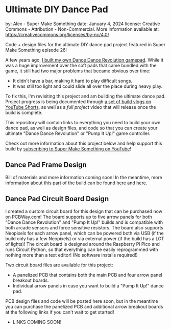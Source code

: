 # Ultimate DIY Dance Pad
by: Alex - Super Make Something
date: January 4, 2024
license: Creative Commons - Attribution - Non-Commercial. More information available at: https://creativecommons.org/licenses/by-nc/4.0/

Code + design files for the ultimate DIY dance pad project featured in Super Make Something episode 26!

A few years ago, [I built my own Dance Dance Revolution gamepad](https://youtu.be/nXjj9IXUaA4?feature=shared). While it was a huge improvement over the soft pads that came bundled with the game, it still had two major problems that became obvious over time:
- It didn't have a bar, making it hard to play difficult songs.
- It was still too light and could slide all over the place during heavy play.

To fix this, I'm revisiting this project and am building the ultimate dance pad. Project progress is being documented through [a set of build vlogs on YouTube Shorts](https://www.youtube.com/watch?v=DoOBpWROi9Q&list=PLZtsEimHCFkJZeqKqxmGUpDML9EhFMFjj), as well as a _full project_ video that will release once the build is complete. 

This repository will contain links to everything you need to build your own dance pad, as well as design files, and code so that you can create your ultimate "Dance Dance Revolution" or "Pump It Up!" game controller.

Check out more information about this project below and help support this build by [subscribing to Super Make Something on YouTube](https://www.youtube.com/supermakesomething?sub_confirmation=1)!

## Dance Pad Frame Design
Bill of materials and more information coming soon!  In the meantime, more information about this part of the build can be found [here](https://www.youtube.com/watch?v=pEakltDodVs&list=PLZtsEimHCFkJZeqKqxmGUpDML9EhFMFjj&index=2) and [here](https://www.youtube.com/watch?v=K_3n6E3e8bk&list=PLZtsEimHCFkJZeqKqxmGUpDML9EhFMFjj&index=5).

## Dance Pad Circuit Board Design
I created a custom circuit board for this design that can be purchased now on PCBWay.com! The board supports up to five arrow panels for both "Dance Dance Revolution" and "Pump It Up!" builds and is compatible with both arcade sensors and force sensitive resistors.  The board also supports Neopixels for each arrow panel, which can be powered both via USB (if the build only has a few Neopixels) or via external power (if the build has a LOT of lights)!  The circuit board is designed around the Raspberry Pi Pico and runs Circuit Python, so that everything can be easily reprogrammed with nothing more than a text editor! (No software installs required!)  

Two circuit board files are available for this project:
- A panelized PCB that contains both the main PCB and four arrow panel breakout boards.
- Individual arrow panels in case you want to build a "Pump It Up!" dance pad.

PCB design files and code will be posted here soon, but in the meantime you can purchase the panelized PCB and additional arrow breakout boards at the following links if you can't wait to get started!
- LINKS COMING SOON!


